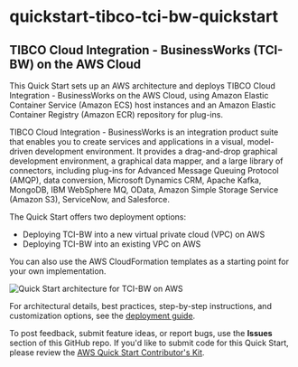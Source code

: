 # quickstart-tibco-tci-bw-quickstart
## TIBCO Cloud Integration - BusinessWorks (TCI-BW) on the AWS Cloud


This Quick Start sets up an AWS architecture and deploys TIBCO Cloud Integration - BusinessWorks on the AWS Cloud, using Amazon Elastic Container Service (Amazon ECS) host instances and an Amazon Elastic Container Registry (Amazon ECR) repository for plug-ins.

TIBCO Cloud Integration - BusinessWorks is an integration product suite that enables you to create services and applications in a visual, model-driven development environment. It provides a drag-and-drop graphical development environment, a graphical data mapper, and a large library of connectors, including plug-ins for Advanced Message Queuing Protocol (AMQP), data conversion, Microsoft Dynamics CRM, Apache Kafka, MongoDB, IBM WebSphere MQ, OData, Amazon Simple Storage Service (Amazon S3), ServiceNow, and Salesforce.

The Quick Start offers two deployment options:

- Deploying TCI-BW into a new virtual private cloud (VPC) on AWS
- Deploying TCI-BW into an existing VPC on AWS

You can also use the AWS CloudFormation templates as a starting point for your own implementation.

![Quick Start architecture for TCI-BW on AWS](https://d0.awsstatic.com/partner-network/QuickStart/datasheets/tci-bw-architecture-on-aws.png)

For architectural details, best practices, step-by-step instructions, and customization options, see the
[deployment guide](https://fwd.aws/eRkaj).

To post feedback, submit feature ideas, or report bugs, use the **Issues** section of this GitHub repo.
If you'd like to submit code for this Quick Start, please review the [AWS Quick Start Contributor's Kit](https://aws-quickstart.github.io/).
